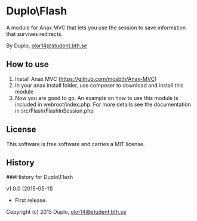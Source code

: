 Duplo\Flash
=========
A module for Anax MVC that lets you use the session to save information that survives redirects.

By Duplo, olor14@student.bth.se

How to use
-----------------
1.	Install Anax MVC  (https://github.com/mosbth/Anax-MVC)
2.	In your anax install folder, use composer to download and install this module
3.	Now you are good to go. An example on how to use this module is included in webroot/index.php.
For more details see the documentation in src/Flash/FlashInSession.php

License
------------------

This software is free software and carries a MIT license.



History
-----------------------------------


###History for Duplo\Flash

v1.0.0 (2015-05-11)

* First release.



Copyright (c) 2015 Duplo, olor14@student.bth.se

